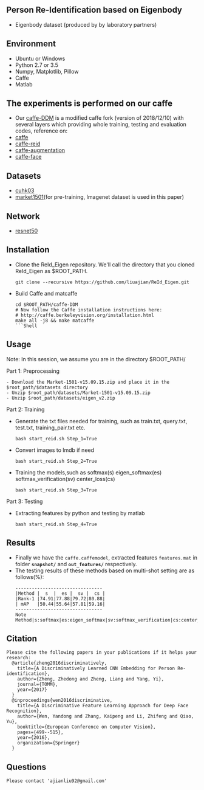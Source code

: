 ## Person Re-Identification based on Eigenbody
- Eigenbody dataset (produced by by laboratory partners)

## Environment
- Ubuntu or Windows
- Python 2.7 or 3.5
- Numpy, Matplotlib, Pillow
- Caffe
- Matlab

## The experiments is performed on our caffe
- Our [caffe-DDM](https://github.com/liuajian/caffe-DDM) is a modified caffe fork (version of 2018/12/10) with several layers which providing whole training, testing and evaluation codes, reference on:
- [caffe](https://github.com/BVLC/caffe)
- [caffe-reid](https://github.com/D-X-Y/caffe-reid)
- [caffe-augmentation](https://github.com/twtygqyy/caffe-augmentation)
- [caffe-face](https://github.com/ydwen/caffe-face)

## Datasets
- [cuhk03](http://www.ee.cuhk.edu.hk/~rzhao/) 
- [market1501](http://www.liangzheng.org/Project/project_reid.html)(for pre-training, Imagenet dataset is used in this paper)

## Network
- [resnet50](https://github.com/KaimingHe/deep-residual-networks)

## Installation
- Clone the ReId_Eigen repository. We'll call the directory that you cloned ReId_Eigen as $ROOT_PATH.
    ```Shell
  git clone --recursive https://github.com/liuajian/ReId_Eigen.git
    ```
- Build Caffe and matcaffe
    ```Shell
  cd $ROOT_PATH/caffe-DDM
  # Now follow the Caffe installation instructions here:
  # http://caffe.berkeleyvision.org/installation.html
  make all -j8 && make matcaffe
    ```Shell
## Usage
Note: In this session, we assume you are in the directory $ROOT_PATH/

Part 1: Preprocessing
 ```Shell
- Download the Market-1501-v15.09.15.zip and place it in the $root_path/$datasets directory
- Unzip $root_path/datasets/Market-1501-v15.09.15.zip 
- Unzip $root_path/datasets/eigen_v2.zip 
   ```
Part 2: Training
- Generate the txt files needed for training, such as train.txt, query.txt, test.txt, training_pair.txt etc.
    ```Shell
  bash start_reid.sh Step_1=True
    ```
- Convert images to lmdb if need
    ```Shell
  bash start_reid.sh Step_2=True
    ```
- Training the models,such as softmax(s)  eigen_softmax(es)  softmax_verification(sv) center_loss(cs)
    ```Shell
  bash start_reid.sh Step_3=True
    ```
Part 3: Testing
- Extracting features by python and testing by matlab
    ```Shell
  bash start_reid.sh Step_4=True
    ```
## Results
- Finally we have the `caffe.caffemodel`, extracted features `features.mat` in folder **`snapshot/`** and **`out_features/`** respectively.
- The testing results of these methods based on multi-shot setting are as follows(%): 
   ```Shell
   --------------------------------
   |Method |  s  |  es |  sv |  cs |
   |Rank-1 |74.91|77.88|79.72|80.88|
   | mAP   |50.44|55.64|57.81|59.16|
   --------------------------------
  Note Method|s:softmax|es:eigen_softmax|sv:softmax_verification|cs:center_loss
  ```
## Citation
  ```Shell
Please cite the following papers in your publications if it helps your research:
    @article{zheng2016discriminatively,
      title={A Discriminatively Learned CNN Embedding for Person Re-identification},
      author={Zheng, Zhedong and Zheng, Liang and Yang, Yi},
      journal={TOMM},
      year={2017}
    }
    @inproceedings{wen2016discriminative,
      title={A Discriminative Feature Learning Approach for Deep Face Recognition},
      author={Wen, Yandong and Zhang, Kaipeng and Li, Zhifeng and Qiao, Yu},
      booktitle={European Conference on Computer Vision},
      pages={499--515},
      year={2016},
      organization={Springer}
    }
  ```
## Questions
  ```Shell
Please contact 'ajianliu92@gmail.com'
 ```










